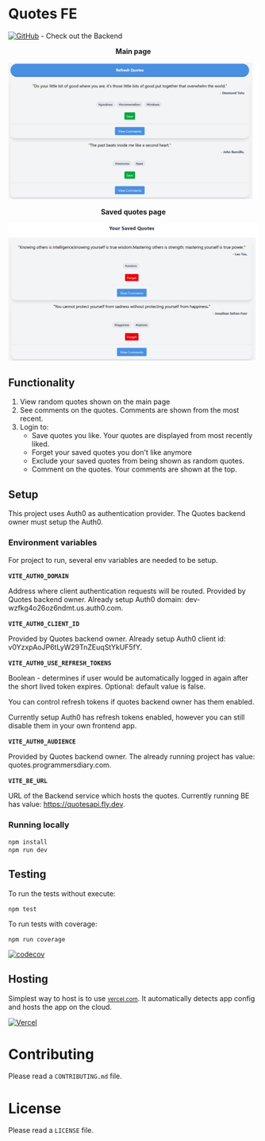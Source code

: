 # Quotes FE

[![GitHub](https://img.shields.io/badge/GitHub-EvalVis/QuotesBE-black?style=flat&logo=github)](https://github.com/EvalVis/QuotesBE) - Check out the Backend

<p align="center"><strong>Main page</strong></p>

![Main page](images/main_page.png)

<p align="center"><strong>Saved quotes page</strong></p>

![Saved quotes page](images/saved_quotes_page.png)

## Functionality
 1. View random quotes shown on the main page
 2. See comments on the quotes. Comments are shown from the most recent.
 3. Login to:
      - Save quotes you like. Your quotes are displayed from most recently liked.
      - Forget your saved quotes you don't like anymore
      - Exclude your saved quotes from being shown as random quotes.
      - Comment on the quotes. Your comments are shown at the top.

## Setup
This project uses Auth0 as authentication provider. The Quotes backend owner must setup the Auth0.

### Environment variables
For project to run, several env variables are needed to be setup.

**`VITE_AUTH0_DOMAIN`**

Address where client authentication requests will be routed. Provided by Quotes backend owner.
Already setup Auth0 domain: dev-wzfkg4o26oz6ndmt.us.auth0.com.

**`VITE_AUTH0_CLIENT_ID`**

Provided by Quotes backend owner.
Already setup Auth0 client id: v0YzxpAoJP6tLyW29TnZEuqStYkUF5fY.

**`VITE_AUTH0_USE_REFRESH_TOKENS`**

Boolean - determines if user would be automatically logged in again after the short lived token expires. Optional: default value is false.

You can control refresh tokens if quotes backend owner has them enabled.

Currently setup Auth0 has refresh tokens enabled, however you can still disable them in your own frontend app.

**`VITE_AUTH0_AUDIENCE`**

Provided by Quotes backend owner. The already running project has value: quotes.programmersdiary.com.

**`VITE_BE_URL`**

URL of the Backend service which hosts the quotes. Currently running BE has value: https://quotesapi.fly.dev.

### Running locally
```
npm install
npm run dev
```

## Testing
To run the tests without execute:
```
npm test
```
To run tests with coverage:
```
npm run coverage
```

[![codecov](https://codecov.io/github/EvalVis/QuotesFE/graph/badge.svg?token=R9X2SJQ259)](https://codecov.io/github/EvalVis/QuotesFE)

## Hosting
Simplest way to host is to use [<small>vercel.com</small>](https://vercel.com). It automatically detects app config and hosts the app on the cloud.


[![Vercel](https://img.shields.io/badge/Deployed_on-Vercel-black?style=for-the-badge&logo=vercel)](https://quotes.programmersdiary.com/)

# Contributing

Please read a `CONTRIBUTING.md` file.

# License

Please read a `LICENSE` file.